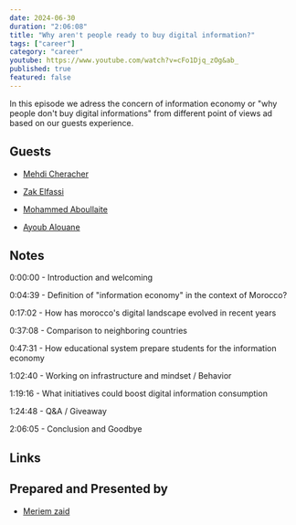 ```yaml
---
date: 2024-06-30
duration: "2:06:08"
title: "Why aren't people ready to buy digital information?"
tags: ["career"]
category: "career"
youtube: https://www.youtube.com/watch?v=cFo1Djq_zOg&ab_
published: true
featured: false
---
```


In this episode we adress the concern of information economy or "why people don't buy digital informations" from different point of views ad based on our guests experience.

## Guests

- [Mehdi Cheracher](https://twitter.com/Mehdi_Cheracher)

- [Zak Elfassi](https://twitter.com/zakelfassi)

- [Mohammed Aboullaite](https://aboullaite.me)

- [Ayoub Alouane](https://twitter.com/alouane_med)

## Notes

0:00:00 - Introduction and welcoming

0:04:39 - Definition of "information economy" in the context of Morocco?

0:17:02 - How has morocco's digital landscape evolved in recent years

0:37:08 - Comparison to neighboring countries

0:47:31 - How educational system prepare students for the information economy

1:02:40 - Working on infrastructure and mindset / Behavior

1:19:16 - What initiatives could boost digital information consumption

1:24:48 - Q&A / Giveaway

2:06:05 - Conclusion and Goodbye

## Links

## Prepared and Presented by

- [Meriem zaid](https://twitter.com/iMeriem_)
